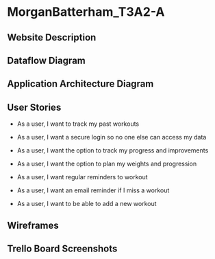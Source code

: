 # MorganBatterham_T3A2-A

## Website Description

## Dataflow Diagram

## Application Architecture Diagram

## User Stories

- As a user, I want to track my past workouts

- As a user, I want a secure login so no one else can access my data

- As a user, I want the option to track my progress and improvements

- As a user, I want the option to plan my weights and progression

- As a user, I want regular reminders to workout

- As a user, I want an email reminder if I miss a workout

- As a user, I want to be able to add a new workout

## Wireframes

## Trello Board Screenshots